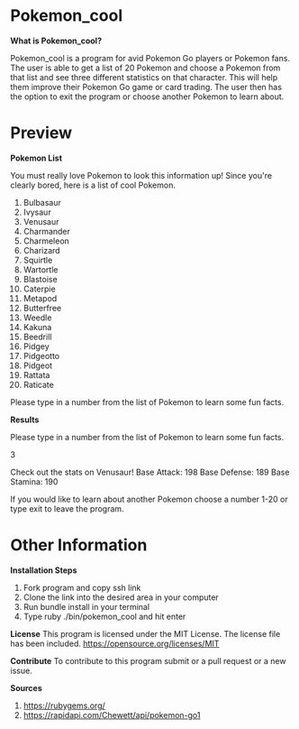 # Pokemon_cool

**What is Pokemon_cool?** 

Pokemon_cool is a program for avid Pokemon Go players or Pokemon fans. The user is able to get a list of 20 Pokemon and choose a Pokemon from that list and see three different statistics on that character. This will help them improve their Pokemon Go game or card trading. The user then has the option to exit the program or choose another Pokemon to learn about.

# Preview


**Pokemon List** 

You must really love Pokemon to look this information up!
Since you're clearly bored, here is a list of cool Pokemon.

1. Bulbasaur
2. Ivysaur
3. Venusaur
4. Charmander
5. Charmeleon
6. Charizard
7. Squirtle
8. Wartortle
9. Blastoise
10. Caterpie
11. Metapod
12. Butterfree
13. Weedle
14. Kakuna
15. Beedrill
16. Pidgey
17. Pidgeotto
18. Pidgeot
19. Rattata
20. Raticate

Please type in a number from the list of Pokemon to learn some fun facts.

**Results**

Please type in a number from the list of Pokemon to learn some fun facts.

3

Check out the stats on Venusaur!
Base Attack: 198
Base Defense: 189
Base Stamina: 190

If you would like to learn about another Pokemon choose a number 1-20 or type exit to leave the program.

# Other Information

**Installation Steps**
1. Fork program and copy ssh link
2. Clone the link into the desired area in your computer
3. Run bundle install in your terminal
4. Type ruby ./bin/pokemon_cool and hit enter


**License**
This program is licensed under the MIT License. The license file has been included. https://opensource.org/licenses/MIT


**Contribute**
To contribute to this program submit or a pull request or a new issue.


**Sources**
1. https://rubygems.org/
2. https://rapidapi.com/Chewett/api/pokemon-go1



